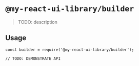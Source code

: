 # `@my-react-ui-library/builder`

> TODO: description

## Usage

```
const builder = require('@my-react-ui-library/builder');

// TODO: DEMONSTRATE API
```
